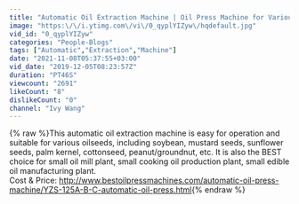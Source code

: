 ```yaml
---
title: "Automatic Oil Extraction Machine | Oil Press Machine for Various Seeds Oil Extraction"
image: "https:\/\/i.ytimg.com\/vi\/0_qyplYIZyw\/hqdefault.jpg"
vid_id: "0_qyplYIZyw"
categories: "People-Blogs"
tags: ["Automatic","Extraction","Machine"]
date: "2021-11-08T05:37:55+03:00"
vid_date: "2019-12-05T08:23:57Z"
duration: "PT46S"
viewcount: "2691"
likeCount: "8"
dislikeCount: "0"
channel: "Ivy Wang"
---
```

{% raw %}This automatic oil extraction machine is easy for operation and suitable for various oilseeds, including soybean, mustard seeds, sunflower seeds, palm kernel, cottonseed, peanut/groundnut, etc. It is also the BEST choice for small oil mill plant, small cooking oil production plant, small edible oil manufacturing plant. <br />Cost &amp; Price: <a rel="nofollow" target="blank" href="http://www.bestoilpressmachines.com/automatic-oil-press-machine/YZS-125A-B-C-automatic-oil-press.html">http://www.bestoilpressmachines.com/automatic-oil-press-machine/YZS-125A-B-C-automatic-oil-press.html</a>{% endraw %}
